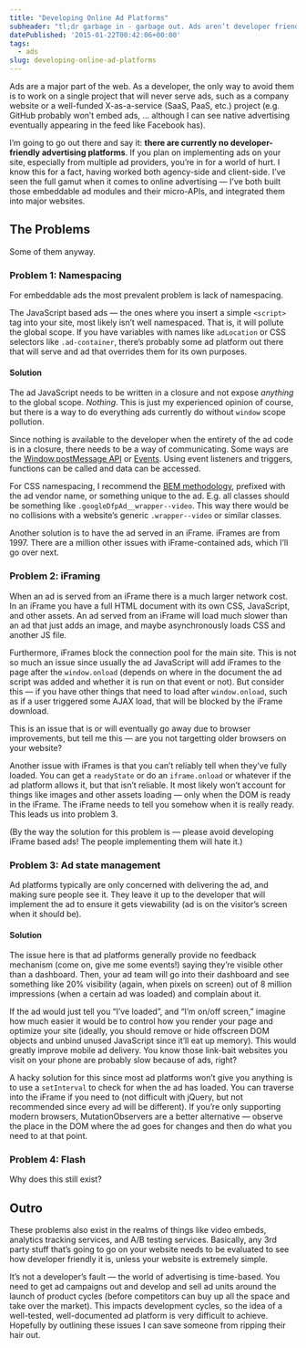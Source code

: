 ```yaml
---
title: "Developing Online Ad Platforms"
subheader: "tl;dr garbage in - garbage out. Ads aren’t developer friendly."
datePublished: '2015-01-22T00:42:06+00:00'
tags:
  - ads
slug: developing-online-ad-platforms
---
```



<p>Ads are a major part of the web. As a developer, the only way to avoid them is to work on a single project that will never serve ads, such as a company website or a well-funded X-as-a-service (SaaS, PaaS, etc.) project (e.g. GitHub probably won’t embed ads, … although I can see native advertising eventually appearing in the feed like Facebook has).</p>
<p>I’m going to go out there and say it: <strong>there are currently no developer-friendly advertising platforms</strong>. If you plan on implementing ads on your site, especially from multiple ad providers, you’re in for a world of hurt. I know this for a fact, having worked both agency-side and client-side. I’ve seen the full gamut when it comes to online advertising — I’ve both built those embeddable ad modules and their micro-APIs, and integrated them into major websites.</p>
<h2 id="the-problems"><a href="#the-problems" name="the-problems"></a>The Problems</h2>
<p>Some of them anyway.</p>
<h3 id="problem-1:-namespacing"><a href="#problem-1:-namespacing" name="problem-1:-namespacing"></a>Problem 1: Namespacing</h3>
<p>For embeddable ads the most prevalent problem is lack of namespacing.</p>
<p>The JavaScript based ads — the ones where you insert a simple <code>&lt;script&gt;</code> tag into your site, most likely isn’t well namespaced. That is, it will pollute the global scope. If you have variables with names like <code>adLocation</code> or CSS selectors like <code>.ad-container</code>, there’s probably some ad platform out there that will serve and ad that overrides them for its own purposes.</p>
<h4 id="solution"><a href="#solution" name="solution"></a>Solution</h4>
<p>The ad JavaScript needs to be written in a closure and not expose <em>anything</em> to the global scope. <em>Nothing</em>. This is just my experienced opinion of course, but there is a way to do everything ads currently do without <code>window</code> scope pollution.</p>
<p>Since nothing is available to the developer when the entirety of the ad code is in a closure, there needs to be a way of communicating. Some ways are the <a href="https://developer.mozilla.org/en-US/docs/Web/API/Window.postMessage">Window.postMessage API</a> or <a href="https://developer.mozilla.org/en-US/docs/Web/Guide/Events/Creating_and_triggering_events">Events</a>. Using event listeners and triggers, functions can be called and data can be accessed.</p>
<p>For CSS namespacing, I recommend the <a href="https://bem.info/method/">BEM methodology</a>, prefixed with the ad vendor name, or something unique to the ad. E.g. all classes should be something like <code>.googleDfpAd__wrapper--video</code>. This way there would be no collisions with a website’s generic <code>.wrapper--video</code> or similar classes.</p>
<p>Another solution is to have the ad served in an iFrame. iFrames are from 1997. There are a million other issues with iFrame-contained ads, which I’ll go over next.</p>
<h3 id="problem-2:-iframing"><a href="#problem-2:-iframing" name="problem-2:-iframing"></a>Problem 2: iFraming</h3>
<p>When an ad is served from an iFrame there is a much larger network cost. In an iFrame you have a full HTML document with its own CSS, JavaScript, and other assets. An ad served from an iFrame will load much slower than an ad that just adds an image, and maybe asynchronously loads CSS and another JS file.</p>
<p>Furthermore, iFrames block the connection pool for the main site. This is not so much an issue since usually the ad JavaScript will add iFrames to the page after the <code>window.onload</code> (depends on where in the document the ad script was added and whether it is run on that event or not). But consider this — if you have other things that need to load after <code>window.onload</code>, such as if a user triggered some AJAX load, that will be blocked by the iFrame download.</p>
<p>This is an issue that is or will eventually go away due to browser improvements, but tell me this — are you not targetting older browsers on your website?</p>
<p>Another issue with iFrames is that you can’t reliably tell when they’ve fully loaded. You can get a <code>readyState</code> or do an <code>iframe.onload</code> or whatever if the ad platform allows it, but that isn’t reliable. It most likely won’t account for things like images and other assets loading — only when the DOM is ready in the iFrame. The iFrame needs to tell you somehow when it is really ready. This leads us into problem 3.</p>
<p>(By the way the solution for this problem is — please avoid developing iFrame based ads! The people implementing them will hate it.)</p>
<h3 id="problem-3:-ad-state-management"><a href="#problem-3:-ad-state-management" name="problem-3:-ad-state-management"></a>Problem 3: Ad state management</h3>
<p>Ad platforms typically are only concerned with delivering the ad, and making sure people see it. They leave it up to the developer that will implement the ad to ensure it gets viewability (ad is on the visitor’s screen when it should be).</p>
<h4 id="solution"><a href="#solution" name="solution"></a>Solution</h4>
<p>The issue here is that ad platforms generally provide no feedback mechanism (come on, give me some events!) saying they’re visible other than a dashboard. Then, your ad team will go into their dashboard and see something like 20% visibility (again, when pixels on screen) out of 8 million impressions (when a certain ad was loaded) and complain about it.</p>
<p>If the ad would just tell you “I’ve loaded”, and “I’m on/off screen,” imagine how much easier it would be to control how you render your page and optimize your site (ideally, you should remove or hide offscreen DOM objects and unbind unused JavaScript since it’ll eat up memory). This would greatly improve mobile ad delivery. You know those link-bait websites you visit on your phone are probably slow because of ads, right?</p>
<p>A hacky solution for this since most ad platforms won&#8217;t give you anything is to use a <code>setInterval</code> to check for when the ad has loaded. You can traverse into the iFrame if you need to (not difficult with jQuery, but not recommended since every ad will be different). If you&#8217;re only supporting modern browsers, MutationObservers are a better alternative &#8212; observe the place in the DOM where the ad goes for changes and then do what you need to at that point.</p>
<h3 id="problem-4:-flash"><a href="#problem-4:-flash" name="problem-4:-flash"></a>Problem 4: Flash</h3>
<p>Why does this still exist?</p>
<h2 id="outro"><a href="#outro" name="outro"></a>Outro</h2>
<p>These problems also exist in the realms of things like video embeds, analytics tracking services, and A/B testing services. Basically, any 3rd party stuff that’s going to go on your website needs to be evaluated to see how developer friendly it is, unless your website is extremely simple.</p>
<p>It’s not a developer’s fault — the world of advertising is time-based. You need to get ad campaigns out and develop and sell ad units around the launch of product cycles (before competitors can buy up all the space and take over the market). This impacts development cycles, so the idea of a well-tested, well-documented ad platform is very difficult to achieve. Hopefully by outlining these issues I can save someone from ripping their hair out.</p>

